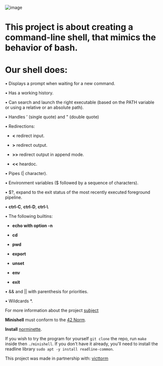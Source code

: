 ![image](https://github.com/user-attachments/assets/62d0b450-cca0-4a0b-b7e5-c975555ac3b7)


# This project is about creating a command-line shell, that mimics the behavior of bash.

# Our shell does:

• Displays a prompt when waiting for a new command.

• Has a working history.

• Can search and launch the right executable (based on the PATH variable or using a relative or an absolute path).

• Handles ’ (single quote) and  " (double quote)

• Redirections:

   - **<** redirect input.
   
   - **>** redirect output.
  
   - **>>** redirect output in append mode.

   - **<<** heardoc.

• Pipes (| character).

• Environment variables ($ followed by a sequence of characters).

• $?, expand to the exit status of the most recently executed foreground pipeline.

• **ctrl-C**, **ctrl-D**,  **ctrl-\\**

• The following builtins:

   - **echo with option -n**

   - **cd**

   - **pwd**

   - **export**

   - **unset**

   - **env**

   - **exit**

• && and || with parenthesis for priorities.

• Wildcards *.



For more information about the project [subject](https://cdn.intra.42.fr/pdf/pdf/138331/en.subject.pdf)

**Minishell** must conform to the [42 Norm](https://cdn.intra.42.fr/pdf/pdf/96987/en.norm.pdf).

**Install** [norminette](https://github.com/42School/norminette).


If you wish to try the program for yourself `git clone` the repo, run `make` inside then `./minishell`. If you don't have it already, you'll need to install the readline library `sudo apt -y install readline-common`.

This project was made in partnership with:
[victtorm](https://github.com/victtorm)
